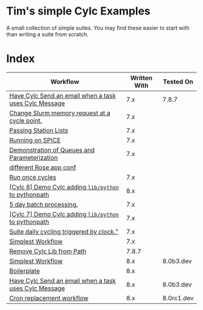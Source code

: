 
# Tim's simple Cylc Examples

A small collection of simple suites.
You may find these easier to start with than writing a suite from scratch.

# Index

| Workflow                                                                         | Written With | Tested On    |
| -------------------------------------------------------------------------------- | ------------ | ------------ |
| [Have Cylc Send an email when a task uses Cylc Message](./warning)               | 7.x          | 7.8.7        |
| [Change Slurm memory request at a cycle point.](./custom_memory_over_time)       | 7.x          |              |
| [Passing Station Lists](./return-info)                                           | 7.x          |              |
| [Running on SPICE](./spice_simplest)                                             | 7.x          |              |
| [Demonstration of Queues and Parameterization](./Queues)                         | 7.x          |              |
| [different Rose app conf](./rose-task-opts-a-cycle-point)                        |              |              |
| [Run once cycles](./test_R1_times)                                               | 7.x          |              |
| [[Cylc 8] Demo Cylc adding `lib/python` to pythonpath](./shared_utils)           | 8.x          |              |
| [5 day batch processing.](./five-day-collector)                                  | 7.x          |              |
| [[Cylc 7] Demo Cylc adding `lib/python` to pythonpath](./shared_utils_cylc7)     | 7.x          |              |
| [Suite daily cycling triggered by clock."](./clock-trigger)                      | 7.x          |              |
| [Simplest Workflow](./simplest)                                                  | 7.x          |              |
| [Remove Cylc Lib from Path](./pythonconflict)                                    | 7.8.7        |              |
| [Simplest Workflow](./simplest-8.x)                                              | 8.x          | 8.0b3.dev    |
| [Boilerplate](./dev-8.x)                                                         | 8.x          |              |
| [Have Cylc Send an email when a task uses Cylc Message](./warning-8.x)           | 8.x          | 8.0b3.dev    |
| [Cron replacement workflow](./cronlike)                                          | 8.x          | 8.0rc1.dev   |
